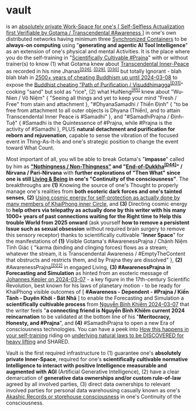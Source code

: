 # vault

is an <a href="https://blog.khaiphong.io/2023/09/fingers-pointing-to-testable-moons.html#Section_3" target="_blank">absolutely private Work-Space for one's [ Self-Selfless Actualization first Verifiable by Gotama / Transcendental #Awareness ]</a> in one's own distributed networks having minimum three <a href="https://github.com/kata-containers" target="_blank">Synchronized Containers</a> to be <b>always-on computing</b> using "<b>generating and agentic AI Tool Intelligence</b>" as an extension of one's physical and mental Activities. It is the place where you do the self-training in "<a href="https://blog.khaiphong.io/2023/09/list-of-figures-and-tables.html#Figure_11.1" target="_blank">Scientifically Cultivable #Prajna</a>" with or without trainer(s) to know (1) what Gotama knew about <a href="https://blog.khaiphong.io/2023/09/empty-content-transcendental-inner-peace.html#Section_3" target="_blank">Transcendental Inner-Peace</a> as recorded in his nine Jhanas<sup><a href="https://blog.khaiphong.io/2023/09/references.html#D26" target="_blank">[D26]</a>, <a href="https://blog.khaiphong.io/2023/09/references.html#D29" target="_blank">[D29]</a>, <a href="https://blog.khaiphong.io/2023/09/references.html#D30" target="_blank">[D30]</a></sup> but totally Ignorant - blah blah blah in <a href="https://www.youtube.com/watch?v=FV1jaGEr3so" target="_blank">2500+ years of cheating Buddhism up until 2024-03-08</a> to expose the <u>Buddhist cheating "Path of Purification / Visuddhimagga</u><sup><a href="https://blog.khaiphong.io/2023/09/references.html#D31" target="_blank">[D31]</a></sup>" cooking "sand" but sold as "rice", (2) what HuiNeng<sup><a href="https://blog.khaiphong.io/2023/09/references.html#R5" target="_blank">[R5]</a></sup> knew about "Wu-Nien / Vô Niệm" { "Seeing all things and yet to keep your mind "Fresh / Free" from stain and attachment }, "#DhyanaSamadhi / Thiền Định" { "to be free from attachment to all outer objects is Dhyana (Thiền), and to attain Transcendental Inner Peace is #Samadhi" }, and "#SamadhiPrajna / Định-Tuệ" { #Samadhi is the Quintessence of #Prajna, while #Prajna is the activity of #Samadhi }, PLUS <b>natural detachment and purification for reborn and rejuvenation</b>, capable to sense the vibration of the focused event in Thing-As-It-Is and one's strategic position to change the event toward What Count.

Most important of all, you wll be able to break Gotama's "<b>impasse</b>" called by him as <b><a href="https://blog.khaiphong.io/2023/09/empty-content-transcendental-inner-peace.html#Section_3" target="_blank">"Nothingness / Non-Thingness"</a> and "<u>End-of-Dukkha</u><sup><a href="https://blog.khaiphong.io/2023/09/references.html#D44" target="_blank">[D44]</a></sup>" / Nirvana / Pari-Nirvana</b> with <b>further explorations of "Then What" since one is still <u>Living &amp; Being</u> in one's "Continuity of the consciousness"</b>. The breakthroughs are <b>(1)</b> Knowing the source of one's Thought to properly manage one's realities from <b>both esoteric dark forces and one's tainted senses</b>, <b>(2)</b> <a href="https://www.youtube.com/watch?v=98XJ_XuHlGA" target="_blank">Using cosmic energy for self-protection as actually done by many members of KhaiPhong inner Circle</a>, and <b>(3)</b> Directing cosmic energy to <b>help others via telepathy as actually done by this writer with his many 1000+ years of past connections waiting for the Right time to Help this trouble World from 2025 onward</b> (ask yourself <b>how to remove a persistent Issue such as sexual obsession</b> without required brain surgery to remove this sensory receptor) thanks to scientifically cultivable "<b>Inner Space</b>" for the manifestations of <b>(1)</b> Visible Gotama's #AwarenessPrajna / Chánh Niệm Tỉnh Giác { "karma (binding and clinging forces) flows as a stream; whatever the stream, it is Transcendental Awareness / #EmptyTheContent that obstructs and restricts them, and by Prajna they are dissolved" }, <b>(2)</b> #AwarenessPrajna<sup><a href="https://blog.khaiphong.io/2023/09/references.html#D22" target="_blank">[D22]</a></sup> in engaged Living, <b>(3) #AwarenessPrajna in Forecasting and Simulation</b> as hinted from an esoteric message of <a href="https://en.wikipedia.org/wiki/Johannes_Kepler" target="_blank">Johannes Kepler on 2024-03-07</a> - a key figure in the 17th-century Scientific Revolution, best known for his laws of planetary motion - to be ready for KhaiPhong visible outcomes of [ <b>#Awareness - Dependent - #Prajna / Kiến Tánh - Duyên Khởi - Bát Nhã</b> ] to enable the Forecasting and Simulation a <b>scientifically cultivable process</b> from <a href="https://www.youtube.com/watch?v=2bTSCT_X2u0" target="_blank">Nguyễn Bỉnh Khiêm 2024-03-07</a> that the writer feels "<b>a connecting friend is Nguyễn Bỉnh Khiêm current 2024 reincarnation</b> to be validated at the bottom line of his "<b>Meritocracy, Honesty, and #Prajna</b>", and <b>(4)</b> #SamadhiPrajna to open a new Era of consciousness technologies. You can have a peek into <a href="https://github.com/khaiphong/ai/blob/main/src/main.rs" target="_blank">How this happens in your self-training</a> riding on <a href="https://blog.khaiphong.io/2023/09/nature-of-things.html#Section_2.1" target="_blank">underlying natural laws to be DISCOVERED for heavy lifting</a> and SHARED.

Vault is the first required infrastructure to (1) guarantee one's <b>absolutely private Inner-Space</b>, required for one's <b>scientifically cultivable normative Intelligence to interact with positive Intelligence measurable and augmented with AGI</b> (Artificial Generative Intelligence), (2) have a clear demarcation of <b>generative data ownerships and/or custom rule-of-law</b> agreed by all involved parties, (3) direct data ownerships to relevant involved parties for personal data warehousing casually known as one's <a href="https://www.youtube.com/watch?v=E0b0UgGWFMk" target="_blank">Akashic Records or storehouse consciousness</a> in one's Continuity of the consciousness.
